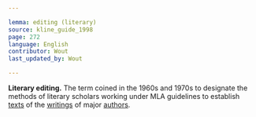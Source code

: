 ```yaml
---

lemma: editing (literary)
source: kline_guide_1998
page: 272
language: English
contributor: Wout
last_updated_by: Wout

---
```


**Literary editing.** The term coined in the 1960s and 1970s to designate the methods of literary scholars working under MLA guidelines to establish [texts](text.html) of the [writings](writingProduct.html) of major [authors](author.html).
